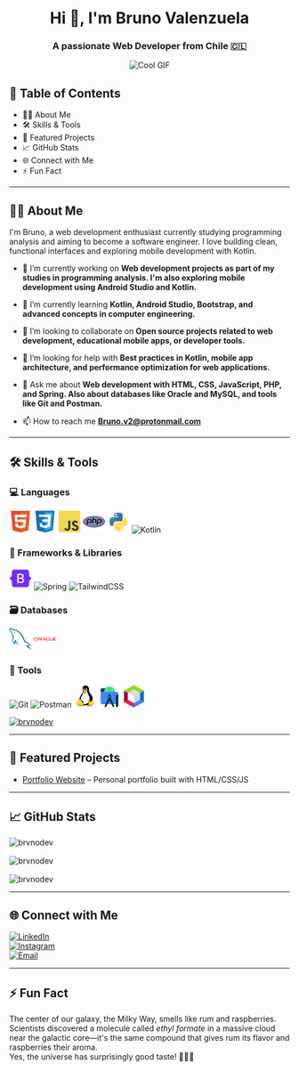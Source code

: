 <h1 align="center">Hi 👋, I'm Bruno Valenzuela</h1>
<h3 align="center">A passionate Web Developer from Chile 🇨🇱</h3>
<p align="center">
  <img src="https://media2.giphy.com/media/v1.Y2lkPTc5MGI3NjExcHVua2hpb2s4aTJhdXJlbjZ3a3cwc2F6d3c4bzI0ejl6aTY1bTg2eCZlcD12MV9pbnRlcm5hbF9naWZfYnlfaWQmY3Q9Zw/heIX5HfWgEYlW/giphy.gif" width="400" alt="Cool GIF">
</p>


## 📌 Table of Contents
- 👨‍💻 About Me
- 🛠️ Skills & Tools
- 🚀 Featured Projects
- 📈 GitHub Stats
- 🌐 Connect with Me
- ⚡ Fun Fact

---

## 👨‍💻 About Me

I'm Bruno, a web development enthusiast currently studying programming analysis and aiming to become a software engineer. I love building clean, functional interfaces and exploring mobile development with Kotlin.

- 🔭 I’m currently working on **Web development projects as part of my studies in programming analysis. I'm also exploring mobile development using Android Studio and Kotlin.**

- 🌱 I’m currently learning **Kotlin, Android Studio, Bootstrap, and advanced concepts in computer engineering.**

- 👯 I’m looking to collaborate on **Open source projects related to web development, educational mobile apps, or developer tools.**

- 🤝 I’m looking for help with **Best practices in Kotlin, mobile app architecture, and performance optimization for web applications.**

- 💬 Ask me about **Web development with HTML, CSS, JavaScript, PHP, and Spring. Also about databases like Oracle and MySQL, and tools like Git and Postman.**

- 📫 How to reach me **Bruno.v2@protonmail.com**

---

## 🛠️ Skills & Tools

### 💻 Languages
<p align="left">
  <img src="https://raw.githubusercontent.com/devicons/devicon/master/icons/html5/html5-original.svg" alt="HTML" width="40" height="40"/>
  <img src="https://raw.githubusercontent.com/devicons/devicon/master/icons/css3/css3-original.svg" alt="CSS" width="40" height="40"/>
  <img src="https://raw.githubusercontent.com/devicons/devicon/master/icons/javascript/javascript-original.svg" alt="JavaScript" width="40" height="40"/>
  <img src="https://raw.githubusercontent.com/devicons/devicon/master/icons/php/php-original.svg" alt="PHP" width="40" height="40"/>
  <img src="https://raw.githubusercontent.com/devicons/devicon/master/icons/python/python-original.svg" alt="Python" width="40" height="40"/>
  <img src="https://www.vectorlogo.zone/logos/kotlinlang/kotlinlang-icon.svg" alt="Kotlin" width="40" height="40"/>
</p>

### 🧰 Frameworks & Libraries
<p align="left">
  <img src="https://raw.githubusercontent.com/devicons/devicon/master/icons/bootstrap/bootstrap-plain.svg" alt="Bootstrap" width="40" height="40"/>
  <img src="https://www.vectorlogo.zone/logos/springio/springio-icon.svg" alt="Spring" width="40" height="40"/>
  <img src="https://www.vectorlogo.zone/logos/tailwindcss/tailwindcss-icon.svg" alt="TailwindCSS" width="40" height="40"/>
</p>

### 🗃️ Databases
<p align="left">
  <img src="https://raw.githubusercontent.com/devicons/devicon/master/icons/mysql/mysql-original.svg" alt="MySQL" width="40" height="40"/>
  <img src="https://raw.githubusercontent.com/devicons/devicon/master/icons/oracle/oracle-original.svg" alt="Oracle" width="40" height="40"/>
</p>

### 🔧 Tools
<p align="left">
  <img src="https://www.vectorlogo.zone/logos/git-scm/git-scm-icon.svg" alt="Git" width="40" height="40"/>
  <img src="https://www.vectorlogo.zone/logos/getpostman/getpostman-icon.svg" alt="Postman" width="40" height="40"/>
  <img src="https://raw.githubusercontent.com/devicons/devicon/master/icons/linux/linux-original.svg" alt="Linux" width="40" height="40"/>
  <img src="https://raw.githubusercontent.com/devicons/devicon/master/icons/androidstudio/androidstudio-original.svg" alt="Android Studio" width="40" height="40"/>
  <img src="https://raw.githubusercontent.com/devicons/devicon/master/icons/netbeans/netbeans-original.svg" alt="NetBeans" width="40" height="40"/>
</p>


<p align="left">
  <a href="https://github.com/ryo-ma/github-profile-trophy">
    <img src="https://github-profile-trophy.vercel.app/?username=brvnodev" alt="brvnodev" />
  </a>
</p>

---

## 🚀 Featured Projects

- [Portfolio Website](https://github.com/brvnodev/portfolio) – Personal portfolio built with HTML/CSS/JS  

---

## 📈 GitHub Stats

<p align="left">
  <img src="https://komarev.com/ghpvc/?username=brvnodev&label=Profile%20views&color=66cc00&style=flat" alt="brvnodev" />
</p>

<p>
  <img align="center" src="https://github-readme-stats.vercel.app/api/top-langs?username=brvnodev&show_icons=true&theme=dark&locale=en&layout=compact" alt="brvnodev" />
</p>

<p>
  <img align="center" src="https://github-readme-streak-stats.herokuapp.com/?user=brvnodev&theme=dark" alt="brvnodev" />
</p>

---

## 🌐 Connect with Me

[![LinkedIn](https://img.shields.io/badge/LinkedIn-blue?logo=linkedin&logoColor=white)](https://linkedin.com/in/bruno-valenzuela-fica)  
[![Instagram](https://img.shields.io/badge/Instagram-purple?logo=instagram&logoColor=white)](https://instagram.com/kill_process.inc)  
[![Email](https://img.shields.io/badge/Email-grey?logo=gmail&logoColor=white)](mailto:Bruno.v2@protonmail.com)

---

## ⚡ Fun Fact

The center of our galaxy, the Milky Way, smells like rum and raspberries. Scientists discovered a molecule called *ethyl formate* in a massive cloud near the galactic core—it's the same compound that gives rum its flavor and raspberries their aroma.  
Yes, the universe has surprisingly good taste! 🌌🍇🥃
